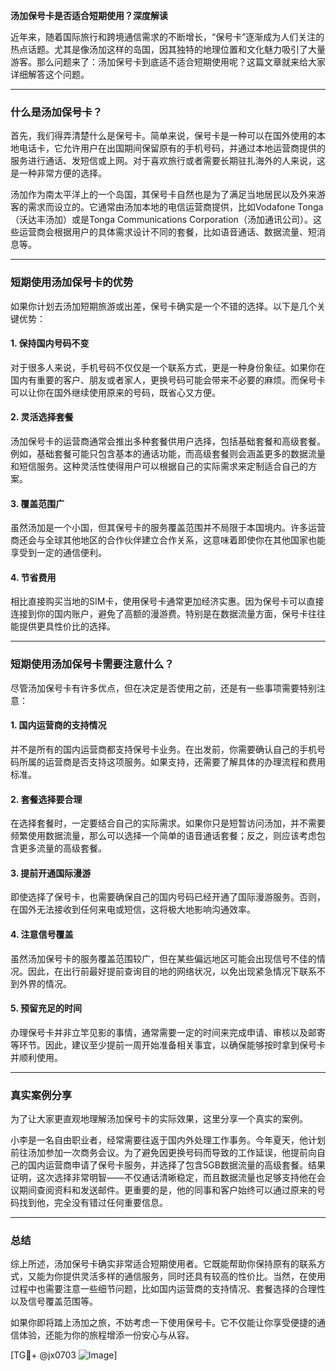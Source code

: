 **汤加保号卡是否适合短期使用？深度解读**

近年来，随着国际旅行和跨境通信需求的不断增长，“保号卡”逐渐成为人们关注的热点话题。尤其是像汤加这样的岛国，因其独特的地理位置和文化魅力吸引了大量游客。那么问题来了：汤加保号卡到底适不适合短期使用呢？这篇文章就来给大家详细解答这个问题。

---

### **什么是汤加保号卡？**
首先，我们得弄清楚什么是保号卡。简单来说，保号卡是一种可以在国外使用的本地电话卡，它允许用户在出国期间保留原有的手机号码，并通过本地运营商提供的服务进行通话、发短信或上网。对于喜欢旅行或者需要长期驻扎海外的人来说，这是一种非常方便的选择。

汤加作为南太平洋上的一个岛国，其保号卡自然也是为了满足当地居民以及外来游客的需求而设立的。它通常由汤加本地的电信运营商提供，比如Vodafone Tonga（沃达丰汤加）或是Tonga Communications Corporation（汤加通讯公司）。这些运营商会根据用户的具体需求设计不同的套餐，比如语音通话、数据流量、短消息等。

---

### **短期使用汤加保号卡的优势**
如果你计划去汤加短期旅游或出差，保号卡确实是一个不错的选择。以下是几个关键优势：

#### **1. 保持国内号码不变**
对于很多人来说，手机号码不仅仅是一个联系方式，更是一种身份象征。如果你在国内有重要的客户、朋友或者家人，更换号码可能会带来不必要的麻烦。而保号卡可以让你在国外继续使用原来的号码，既省心又方便。

#### **2. 灵活选择套餐**
汤加保号卡的运营商通常会推出多种套餐供用户选择，包括基础套餐和高级套餐。例如，基础套餐可能只包含基本的通话功能，而高级套餐则会涵盖更多的数据流量和短信服务。这种灵活性使得用户可以根据自己的实际需求来定制适合自己的方案。

#### **3. 覆盖范围广**
虽然汤加是一个小国，但其保号卡的服务覆盖范围并不局限于本国境内。许多运营商还会与全球其他地区的合作伙伴建立合作关系，这意味着即使你在其他国家也能享受到一定的通信便利。

#### **4. 节省费用**
相比直接购买当地的SIM卡，使用保号卡通常更加经济实惠。因为保号卡可以直接连接到你的国内账户，避免了高额的漫游费。特别是在数据流量方面，保号卡往往能提供更具性价比的选择。

---

### **短期使用汤加保号卡需要注意什么？**
尽管汤加保号卡有许多优点，但在决定是否使用之前，还是有一些事项需要特别注意：

#### **1. 国内运营商的支持情况**
并不是所有的国内运营商都支持保号卡业务。在出发前，你需要确认自己的手机号码所属的运营商是否支持这项服务。如果支持，还需要了解具体的办理流程和费用标准。

#### **2. 套餐选择要合理**
在选择套餐时，一定要结合自己的实际需求。如果你只是短暂访问汤加，并不需要频繁使用数据流量，那么可以选择一个简单的语音通话套餐；反之，则应该考虑包含更多流量的高级套餐。

#### **3. 提前开通国际漫游**
即使选择了保号卡，也需要确保自己的国内号码已经开通了国际漫游服务。否则，在国外无法接收到任何来电或短信，这将极大地影响沟通效率。

#### **4. 注意信号覆盖**
虽然汤加保号卡的服务覆盖范围较广，但在某些偏远地区可能会出现信号不佳的情况。因此，在出行前最好提前查询目的地的网络状况，以免出现紧急情况下联系不到外界的情况。

#### **5. 预留充足的时间**
办理保号卡并非立竿见影的事情，通常需要一定的时间来完成申请、审核以及邮寄等环节。因此，建议至少提前一周开始准备相关事宜，以确保能够按时拿到保号卡并顺利使用。

---

### **真实案例分享**
为了让大家更直观地理解汤加保号卡的实际效果，这里分享一个真实的案例。

小李是一名自由职业者，经常需要往返于国内外处理工作事务。今年夏天，他计划前往汤加参加一次商务会议。为了避免因更换号码而导致的工作延误，他提前向自己的国内运营商申请了保号卡服务，并选择了包含5GB数据流量的高级套餐。结果证明，这次选择非常明智——不仅通话清晰稳定，而且数据流量也足够支持他在会议期间查阅资料和发送邮件。更重要的是，他的同事和客户始终可以通过原来的号码找到他，完全没有错过任何重要信息。

---

### **总结**
综上所述，汤加保号卡确实非常适合短期使用者。它既能帮助你保持原有的联系方式，又能为你提供灵活多样的通信服务，同时还具有较高的性价比。当然，在使用过程中也需要注意一些细节问题，比如国内运营商的支持情况、套餐选择的合理性以及信号覆盖范围等。

如果你即将踏上汤加之旅，不妨考虑一下使用保号卡。它不仅能让你享受便捷的通信体验，还能为你的旅程增添一份安心与从容。

[TG💪+ @jx0703 ![Image](https://github.com/user-attachments/assets/dbca1d08-cadb-493c-b0ec-ad6f7a83f270)]